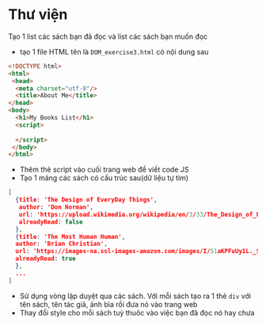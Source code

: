 # Thư viện

Tạo 1 list các sách bạn đã đọc và list các sách bạn muốn đọc
- tạo 1 file HTML tên là ```DOM_exercise3.html``` có nội dung sau
```html
<!DOCTYPE html>
<html>
 <head>
  <meta charset="utf-8"/>
  <title>About Me</title>
</head>
<body>
  <h1>My Books List</h1>
  <script>
  
  </script>
 </body>
</html>
```
- Thêm thẻ script vào cuối trang web để viết code JS
- Tạo 1 mảng các sách có cấu trúc sau(dữ liệu tự tìm)
``` json
[
  {title: 'The Design of EveryDay Things',
   author: 'Don Norman',
   url: 'https://upload.wikimedia.org/wikipedia/en/3/33/The_Design_of_Everyday_Things_%28cover_1988%29.jpg',
   alreadyRead: false
  },
  {title: 'The Most Human Human',
  author: 'Brian Christian',
  url: 'https://images-na.ssl-images-amazon.com/images/I/51aKPFuUy1L._SX324_BO1,204,203,200_.jpg',
  alreadyRead: true
  },
  ...
]
```
- Sử dụng vòng lặp duyệt qua các sách. Với mỗi sách tạo ra 1 thẻ ```div``` với tên sách, tên tác giả, ảnh bìa rồi đưa nó vào trang web
- Thay đổi style cho mỗi sách tuỳ thuôc vào việc bạn đã đọc nó hay chưa